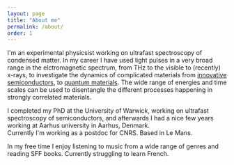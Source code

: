 ```yaml
---
layout: page
title: "About me"
permalink: /about/
order: 1
---
```

<p>
I'm an experimental physicsist working on ultrafast spectroscopy of condensed matter.
In my career I have used light pulses in a very broad range in the elctromagnetic spectrum, from THz to the visible to (recently) x-rays,
to investigate the dynamics of complicated materials from <a href="https://pubs.acs.org/doi/abs/10.1021/acs.jpcc.8b07792">innovative semiconductors</a>,
to <a href="https://arxiv.org/abs/2407.03013">quantum materials</a>.
The wide range of energies and time scales can be used to disentangle the different processes happening in strongly correlated materials. <br/>
</p>
<p>
I completed my PhD at the University of Warwick, working on ultrafast spectroscopy of semiconductors, and afterwards I had a nice few years working at Aarhus university in Aarhus, Denmark.<br/>
Currently I'm working as a postdoc for CNRS. Based in Le Mans.<br/>
</p>
<p>
In my free time I enjoy listening to music from a wide range of genres and reading SFF books. Currently struggling to learn French.
</p>

